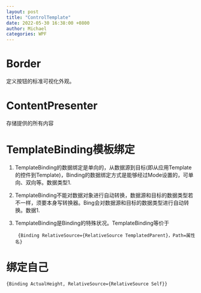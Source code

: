 ```yaml
---
layout: post
title: "ControlTemplate"
date: 2022-05-30 16:38:00 +0800
author: Michael
categories: WPF
---
```


# Border
定义按钮的标准可视化外观。

# ContentPresenter
存储提供的所有内容

# TemplateBinding模板绑定
1. TemplateBinding的数据绑定是单向的，从数据源到目标(即从应用Template的控件到Template)，Binding的数据绑定方式是能够经过Mode设置的，可单向、双向等。数据类型1. 
1. TemplateBinding不能对数据对象进行自动转换，数据源和目标的数据类型若不一样，须要本身写转换器。Bing会对数据源和目标的数据类型进行自动转换。数据1. 
1. TemplateBinding是Binding的特殊状况。TemplateBinding等价于

		{Binding RelativeSource={RelativeSource TemplatedParent}，Path=属性名}


# 绑定自己
	{Binding ActualHeight, RelativeSource={RelativeSource Self}}
